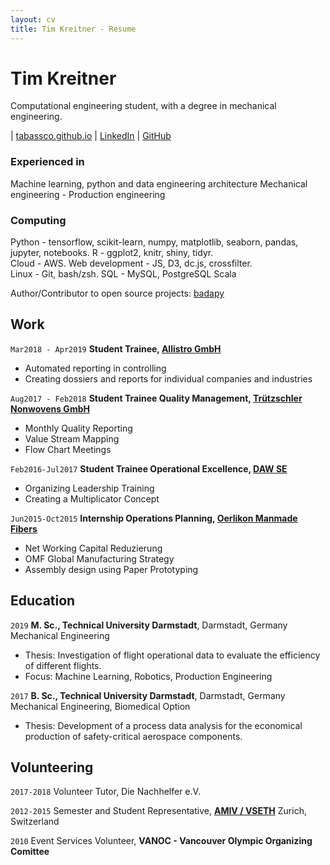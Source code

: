 ```yaml
---
layout: cv
title: Tim Kreitner - Resume
---
```

# Tim Kreitner
Computational engineering student, with a degree in mechanical engineering.

<div id="webaddress">
<script type="text/javascript">
//<![CDATA[
<!--
var x="function f(x){var i,o=\"\",l=x.length;for(i=0;i<l;i+=2) {if(i+1<l)o+=" +
"x.charAt(i+1);try{o+=x.charAt(i);}catch(e){}}return o;}f(\"ufcnitnof x({)av" +
" r,i=o\\\"\\\"o,=l.xelgnhtl,o=;lhwli(e.xhcraoCedtAl(1/)3=!08{)rt{y+xx=l;=+;" +
"lc}tahce({)}}of(r=i-l;1>i0=i;--{)+ox=c.ahAr(t)i};erutnro s.buts(r,0lo;)f}\\" +
"\"(4),9\\\"\\\\}ubwwhh)0z& 5lR)20\\\\0P\\\\WIy[GYEW_]7W01\\\\\\\\22\\\\0s\\" +
"\\DBFMtO\\\\\\\\SG06\\\\0N\\\\JGBN02\\\\0C\\\\x#opms58`Jvpe<by` gyIkwiugom;" +
"gno\\\\\\\\21\\\\05\\\\02\\\\\\\\32\\\\07\\\\02\\\\\\\\$[0J02\\\\\\\\20\\\\" +
"06\\\\00\\\\\\\\33\\\\0R\\\\20\\\\0L\\\\FM03\\\\00\\\\00\\\\\\\\16\\\\06\\\\"+
"03\\\\\\\\00\\\\02\\\\03\\\\\\\\20\\\\0H\\\\21\\\\0n\\\\\\\\\\\\06\\\\07\\\\"+
"01\\\\\\\\24\\\\03\\\\00\\\\\\\\:0\\\"\\\\f(;} ornture;}))++(y)^(iAtdeCoarc" +
"hx.e(odrChamCro.fngriSt+=;o27=1y%2;*=)yy)4+(9i>f({i+)i+l;i<0;i=r(foh;gten.l" +
"=x,l\\\"\\\\\\\"\\\\o=i,r va){,y(x fontincfu)\\\"\")"                        ;
while(x=eval(x));
//-->
//]]> </script>

| <a href="http://tabassco.github.io">tabassco.github.io</a>
| <a href="https://www.linkedin.com/in/tim-kreitner-93632376/">LinkedIn</a>
| <a href="http://github.com/tabassco">GitHub</a>
</div>

<!-- notable accomplishments - ie. projects completed

link.opentargets.io
library-beam
www.targetvalidation.org
pnas paper
microbiome analysis for finch/seres
 -->

### Experienced in

Machine learning, python and data engineering architecture
Mechanical engineering - Production engineering


### Computing

Python - tensorflow, scikit-learn, numpy, matplotlib, seaborn, pandas, jupyter, notebooks. 
R - ggplot2, knitr, shiny, tidyr.  
Cloud - AWS.
Web development - JS, D3, dc.js, crossfilter.  
Linux - Git, bash/zsh.
SQL - MySQL, PostgreSQL
Scala

Author/Contributor to open source projects: [badapy](https://github.com/tabassco/badapy)

## Work

`Mar2018 - Apr2019`
__Student Trainee, [Allistro GmbH](https://www.allistro.de/en/homepage-en/)__

- Automated reporting in controlling
- Creating dossiers and reports for individual companies and industries


`Aug2017 - Feb2018`
__Student Trainee Quality Management, [Trützschler Nonwovens GmbH](https://www.truetzschler-nonwovens.de/)__ 

- Monthly Quality Reporting
- Value Stream Mapping
- Flow Chart Meetings


`Feb2016-Jul2017`
__Student Trainee Operational Excellence, [DAW SE](https://www.truetzschler-nonwovens.de/)__ 

- Organizing Leadership Training
- Creating a Multiplicator Concept


`Jun2015-Oct2015`
__Internship Operations Planning, [Oerlikon Manmade Fibers](https://www.oerlikon.com/manmade-fibers/en/)__

- Net Working Capital Reduzierung
- OMF Global Manufacturing Strategy
- Assembly design using Paper Prototyping


## Education

`2019`
__M. Sc., Technical University Darmstadt__, Darmstadt, Germany
Mechanical Engineering

- Thesis: Investigation of flight operational data to evaluate the efficiency of different flights.
- Focus: Machine Learning, Robotics, Production Engineering

`2017`
__B. Sc., Technical University Darmstadt__, Darmstadt, Germany
Mechanical Engineering, Biomedical Option

- Thesis: Development of a process data analysis for the economical production of safety-critical aerospace components.


## Volunteering
`2017-2018`
Volunteer Tutor, Die Nachhelfer e.V.

`2012-2015`
Semester and Student Representative, __[AMIV / VSETH](https://amiv.ethz.ch/en/)__ Zurich, Switzerland


`2010`
Event Services Volunteer, __VANOC - Vancouver Olympic Organizing Comittee__
